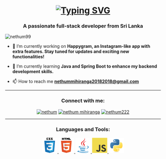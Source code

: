 <h1 align="center">
  <a href="https://git.io/typing-svg"><img src="https://readme-typing-svg.demolab.com?font=Fira+Code&weight=600&size=25&duration=4000&pause=500&color=F7EE00&center=true&vCenter=true&random=false&width=435&lines=Hi+There!%F0%9F%91%8B;I'm+Nethum+Mihiranga!" alt="Typing SVG" /></a></h1>
<h3 align="center">A passionate full-stack developer from Sri Lanka</h3>

<p align="left"> <img src="https://komarev.com/ghpvc/?username=nethum99&label=Profile%20views&color=0e75b6&style=flat" alt="nethum99" /> </p>

- 🔭 I’m currently working on **Happygram, an Instagram-like app with extra features. Stay tuned for updates and exciting new functionalities!**

- 🌱 I’m currently learning **Java and Spring Boot to enhance my backend development skills.**

- 📫 How to reach me **nethummihiranga20182018@gmail.com**
<hr/>
<h3 align="center">Connect with me:</h3>

<p align="center">
<a href="https://www.linkedin.com/in/nethum-mihiranga-6a4b32294/" target="blank"><img align="center" src="https://raw.githubusercontent.com/rahuldkjain/github-profile-readme-generator/master/src/images/icons/Social/linked-in-alt.svg" alt="nethum" height="40" width="50" /></a>
<a href="https://fb.com/nethum99" target="blank"><img align="center" src="https://raw.githubusercontent.com/rahuldkjain/github-profile-readme-generator/master/src/images/icons/Social/facebook.svg" alt="nethum mihiranga" height="40" width="50" /></a>
<a href="https://instagram.com/nethum222" target="blank"><img align="center" src="https://raw.githubusercontent.com/rahuldkjain/github-profile-readme-generator/master/src/images/icons/Social/instagram.svg" alt="nethum222" height="40" width="50" /></a>
</p>

<hr/>
<h3 align="center">Languages and Tools:</h3>
<p align="center"> <a href="https://www.w3schools.com/css/" target="_blank" rel="noreferrer"> <img src="https://raw.githubusercontent.com/devicons/devicon/master/icons/css3/css3-original-wordmark.svg" alt="css3" width="50" height="50"/> </a> <a href="https://www.w3.org/html/" target="_blank" rel="noreferrer"> <img src="https://raw.githubusercontent.com/devicons/devicon/master/icons/html5/html5-original-wordmark.svg" alt="html5" width="50" height="50"/> </a> <a href="https://www.java.com" target="_blank" rel="noreferrer"> <img src="https://raw.githubusercontent.com/devicons/devicon/master/icons/java/java-original.svg" alt="java" width="50" height="50"/> </a> <a href="https://developer.mozilla.org/en-US/docs/Web/JavaScript" target="_blank" rel="noreferrer"> <img src="https://raw.githubusercontent.com/devicons/devicon/master/icons/javascript/javascript-original.svg" alt="javascript" width="50" height="50"/> </a> <a href="https://www.python.org" target="_blank" rel="noreferrer"> <img src="https://raw.githubusercontent.com/devicons/devicon/master/icons/python/python-original.svg" alt="python" width="50" height="50"/> </a> </p>
